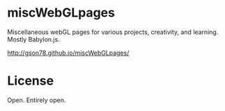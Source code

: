 # miscWebGLpages
Miscellaneous webGL pages for various projects, creativity, and learning. Mostly Babylon.js.

http://gson78.github.io/miscWebGLpages/




License
========
Open. Entirely open.

